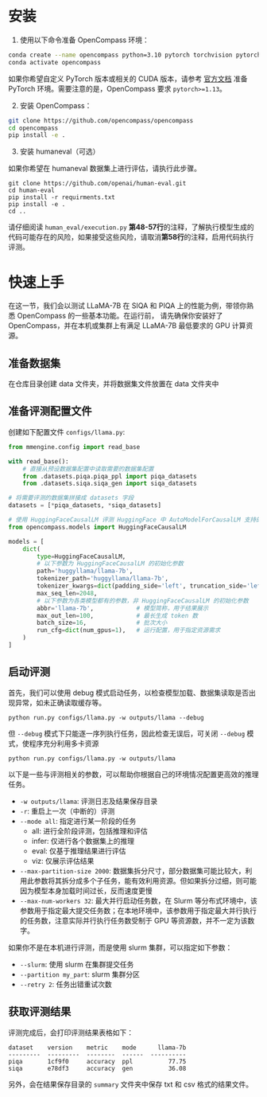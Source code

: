 # 安装

1. 使用以下命令准备 OpenCompass 环境：

```bash
conda create --name opencompass python=3.10 pytorch torchvision pytorch-cuda -c nvidia -c pytorch -y
conda activate opencompass
```

如果你希望自定义 PyTorch 版本或相关的 CUDA 版本，请参考 [官方文档](https://pytorch.org/get-started/locally/) 准备 PyTorch 环境。需要注意的是，OpenCompass 要求 `pytorch>=1.13`。

2. 安装 OpenCompass：

```bash
git clone https://github.com/opencompass/opencompass
cd opencompass
pip install -e .
```

3. 安装 humaneval（可选）

如果你希望在 humaneval 数据集上进行评估，请执行此步骤。

```
git clone https://github.com/openai/human-eval.git
cd human-eval
pip install -r requirments.txt
pip install -e .
cd ..
```

请仔细阅读 `human_eval/execution.py` **第48-57行**的注释，了解执行模型生成的代码可能存在的风险，如果接受这些风险，请取消**第58行**的注释，启用代码执行评测。

# 快速上手

在这一节，我们会以测试 LLaMA-7B 在 SIQA 和 PIQA 上的性能为例，带领你熟悉 OpenCompass 的一些基本功能。在运行前，
请先确保你安装好了 OpenCompass，并在本机或集群上有满足 LLaMA-7B 最低要求的 GPU 计算资源。

## 准备数据集

在仓库目录创建 data 文件夹，并将数据集文件放置在 data 文件夹中

## 准备评测配置文件

创建如下配置文件 `configs/llama.py`:

```python
from mmengine.config import read_base

with read_base():
    # 直接从预设数据集配置中读取需要的数据集配置
    from .datasets.piqa.piqa_ppl import piqa_datasets
    from .datasets.siqa.siqa_gen import siqa_datasets

# 将需要评测的数据集拼接成 datasets 字段
datasets = [*piqa_datasets, *siqa_datasets]

# 使用 HuggingFaceCausalLM 评测 HuggingFace 中 AutoModelForCausalLM 支持的模型
from opencompass.models import HuggingFaceCausalLM

models = [
    dict(
        type=HuggingFaceCausalLM,
        # 以下参数为 HuggingFaceCausalLM 的初始化参数
        path='huggyllama/llama-7b',
        tokenizer_path='huggyllama/llama-7b',
        tokenizer_kwargs=dict(padding_side='left', truncation_side='left'),
        max_seq_len=2048,
        # 以下参数为各类模型都有的参数，非 HuggingFaceCausalLM 的初始化参数
        abbr='llama-7b',            # 模型简称，用于结果展示
        max_out_len=100,            # 最长生成 token 数
        batch_size=16,              # 批次大小
        run_cfg=dict(num_gpus=1),   # 运行配置，用于指定资源需求
    )
]
```

## 启动评测

首先，我们可以使用 debug 模式启动任务，以检查模型加载、数据集读取是否出现异常，如未正确读取缓存等。

```shell
python run.py configs/llama.py -w outputs/llama --debug
```

但 `--debug` 模式下只能逐一序列执行任务，因此检查无误后，可关闭 `--debug` 模式，使程序充分利用多卡资源

```shell
python run.py configs/llama.py -w outputs/llama
```

以下是一些与评测相关的参数，可以帮助你根据自己的环境情况配置更高效的推理任务。

- `-w outputs/llama`: 评测日志及结果保存目录
- `-r`: 重启上一次（中断的）评测
- `--mode all`: 指定进行某一阶段的任务
  - all: 进行全阶段评测，包括推理和评估
  - infer: 仅进行各个数据集上的推理
  - eval: 仅基于推理结果进行评估
  - viz: 仅展示评估结果
- `--max-partition-size 2000`: 数据集拆分尺寸，部分数据集可能比较大，利用此参数将其拆分成多个子任务，能有效利用资源。但如果拆分过细，则可能因为模型本身加载时间过长，反而速度更慢
- `--max-num-workers 32`: 最大并行启动任务数，在 Slurm 等分布式环境中，该参数用于指定最大提交任务数；在本地环境中，该参数用于指定最大并行执行的任务数，注意实际并行执行任务数受制于 GPU 等资源数，并不一定为该数字。

如果你不是在本机进行评测，而是使用 slurm 集群，可以指定如下参数：

- `--slurm`: 使用 slurm 在集群提交任务
- `--partition my_part`: slurm 集群分区
- `--retry 2`: 任务出错重试次数

## 获取评测结果

评测完成后，会打印评测结果表格如下：

```text
dataset    version    metric    mode      llama-7b
---------  ---------  --------  ------  ----------
piqa       1cf9f0     accuracy  ppl          77.75
siqa       e78df3     accuracy  gen          36.08
```

另外，会在结果保存目录的 `summary` 文件夹中保存 txt 和 csv 格式的结果文件。
